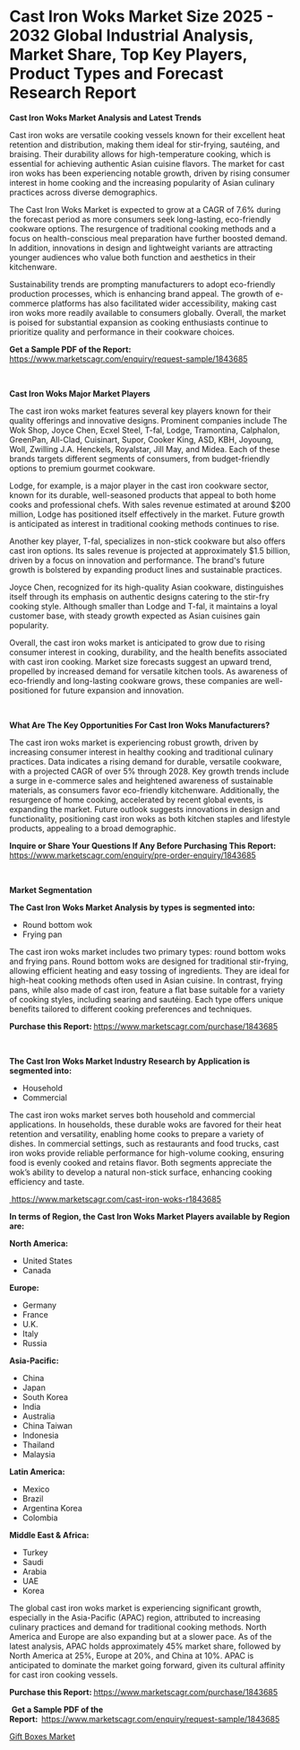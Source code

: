 <p><h1>Cast Iron Woks Market Size 2025 - 2032 Global Industrial Analysis, Market Share, Top Key Players, Product Types and Forecast Research Report</h1></p><p><strong>Cast Iron Woks Market Analysis and Latest Trends</strong></p>
<p><p>Cast iron woks are versatile cooking vessels known for their excellent heat retention and distribution, making them ideal for stir-frying, sautéing, and braising. Their durability allows for high-temperature cooking, which is essential for achieving authentic Asian cuisine flavors. The market for cast iron woks has been experiencing notable growth, driven by rising consumer interest in home cooking and the increasing popularity of Asian culinary practices across diverse demographics.</p><p>The Cast Iron Woks Market is expected to grow at a CAGR of 7.6% during the forecast period as more consumers seek long-lasting, eco-friendly cookware options. The resurgence of traditional cooking methods and a focus on health-conscious meal preparation have further boosted demand. In addition, innovations in design and lightweight variants are attracting younger audiences who value both function and aesthetics in their kitchenware. </p><p>Sustainability trends are prompting manufacturers to adopt eco-friendly production processes, which is enhancing brand appeal. The growth of e-commerce platforms has also facilitated wider accessibility, making cast iron woks more readily available to consumers globally. Overall, the market is poised for substantial expansion as cooking enthusiasts continue to prioritize quality and performance in their cookware choices.</p></p>
<p><strong>Get a Sample PDF of the Report:&nbsp;</strong> <a href="https://www.marketscagr.com/enquiry/request-sample/1843685?utm_campaign=3368&utm_medium=2&utm_source=Github&utm_content=ia&utm_term=05042025&utm_id=cast-iron-woks">https://www.marketscagr.com/enquiry/request-sample/1843685</a></p>
<p>&nbsp;</p>
<p><strong>Cast Iron Woks Major Market Players</strong></p>
<p><p>The cast iron woks market features several key players known for their quality offerings and innovative designs. Prominent companies include The Wok Shop, Joyce Chen, Ecxel Steel, T-fal, Lodge, Tramontina, Calphalon, GreenPan, All-Clad, Cuisinart, Supor, Cooker King, ASD, KBH, Joyoung, Woll, Zwilling J.A. Henckels, Royalstar, Jill May, and Midea. Each of these brands targets different segments of consumers, from budget-friendly options to premium gourmet cookware.</p><p>Lodge, for example, is a major player in the cast iron cookware sector, known for its durable, well-seasoned products that appeal to both home cooks and professional chefs. With sales revenue estimated at around $200 million, Lodge has positioned itself effectively in the market. Future growth is anticipated as interest in traditional cooking methods continues to rise.</p><p>Another key player, T-fal, specializes in non-stick cookware but also offers cast iron options. Its sales revenue is projected at approximately $1.5 billion, driven by a focus on innovation and performance. The brand's future growth is bolstered by expanding product lines and sustainable practices.</p><p>Joyce Chen, recognized for its high-quality Asian cookware, distinguishes itself through its emphasis on authentic designs catering to the stir-fry cooking style. Although smaller than Lodge and T-fal, it maintains a loyal customer base, with steady growth expected as Asian cuisines gain popularity.</p><p>Overall, the cast iron woks market is anticipated to grow due to rising consumer interest in cooking, durability, and the health benefits associated with cast iron cooking. Market size forecasts suggest an upward trend, propelled by increased demand for versatile kitchen tools. As awareness of eco-friendly and long-lasting cookware grows, these companies are well-positioned for future expansion and innovation.</p></p>
<p>&nbsp;</p>
<p><strong>What Are The Key Opportunities For Cast Iron Woks Manufacturers?</strong></p>
<p><p>The cast iron woks market is experiencing robust growth, driven by increasing consumer interest in healthy cooking and traditional culinary practices. Data indicates a rising demand for durable, versatile cookware, with a projected CAGR of over 5% through 2028. Key growth trends include a surge in e-commerce sales and heightened awareness of sustainable materials, as consumers favor eco-friendly kitchenware. Additionally, the resurgence of home cooking, accelerated by recent global events, is expanding the market. Future outlook suggests innovations in design and functionality, positioning cast iron woks as both kitchen staples and lifestyle products, appealing to a broad demographic.</p></p>
<p><strong>Inquire or Share Your Questions If Any Before Purchasing This Report:</strong> <a href="https://www.marketscagr.com/enquiry/pre-order-enquiry/1843685?utm_campaign=3368&utm_medium=2&utm_source=Github&utm_content=ia&utm_term=05042025&utm_id=cast-iron-woks">https://www.marketscagr.com/enquiry/pre-order-enquiry/1843685</a></p>
<p>&nbsp;</p>
<p><strong>Market Segmentation</strong></p>
<p><strong>The Cast Iron Woks Market Analysis by types is segmented into:</strong></p>
<p><ul><li>Round bottom wok</li><li>Frying pan</li></ul></p>
<p><p>The cast iron woks market includes two primary types: round bottom woks and frying pans. Round bottom woks are designed for traditional stir-frying, allowing efficient heating and easy tossing of ingredients. They are ideal for high-heat cooking methods often used in Asian cuisine. In contrast, frying pans, while also made of cast iron, feature a flat base suitable for a variety of cooking styles, including searing and sautéing. Each type offers unique benefits tailored to different cooking preferences and techniques.</p></p>
<p><strong>Purchase this Report:&nbsp;</strong><a href="https://www.marketscagr.com/purchase/1843685?utm_campaign=3368&utm_medium=2&utm_source=Github&utm_content=ia&utm_term=05042025&utm_id=cast-iron-woks">https://www.marketscagr.com/purchase/1843685</a></p>
<p>&nbsp;</p>
<p><strong>The Cast Iron Woks Market Industry Research by Application is segmented into:</strong></p>
<p><ul><li>Household</li><li>Commercial</li></ul></p>
<p><p>The cast iron woks market serves both household and commercial applications. In households, these durable woks are favored for their heat retention and versatility, enabling home cooks to prepare a variety of dishes. In commercial settings, such as restaurants and food trucks, cast iron woks provide reliable performance for high-volume cooking, ensuring food is evenly cooked and retains flavor. Both segments appreciate the wok’s ability to develop a natural non-stick surface, enhancing cooking efficiency and taste.</p></p>
<p><a href="https://www.marketscagr.com/cast-iron-woks-r1843685?utm_campaign=3368&utm_medium=2&utm_source=Github&utm_content=ia&utm_term=05042025&utm_id=cast-iron-woks">&nbsp;https://www.marketscagr.com/cast-iron-woks-r1843685</a></p>
<p><strong>In terms of Region, the Cast Iron Woks Market Players available by Region are:</strong></p>
<p>
    <p> <strong> North America: </strong>
        <ul>
            <li>United States</li>
            <li>Canada</li>
        </ul>
        </p> 
    <p> <strong> Europe: </strong>
        <ul>
            <li>Germany</li>
            <li>France</li>
            <li>U.K.</li>
            <li>Italy</li>
            <li>Russia</li>
        </ul>
        </p> 
    <p> <strong> Asia-Pacific: </strong>
        <ul>
            <li>China</li>
            <li>Japan</li>
            <li>South Korea</li>
            <li>India</li>
            <li>Australia</li>
            <li>China Taiwan</li>
            <li>Indonesia</li>
            <li>Thailand</li>
            <li>Malaysia</li>
        </ul>
        </p> 
    <p> <strong> Latin America: </strong>
        <ul>
            <li>Mexico</li>
            <li>Brazil</li>
            <li>Argentina Korea</li>
            <li>Colombia</li>
        </ul>
        </p> 
    <p> <strong> Middle East & Africa: </strong>
        <ul>
            <li>Turkey</li>
            <li>Saudi</li>
            <li>Arabia</li>
            <li>UAE</li>
            <li>Korea</li>
        </ul>
    </p>
    </p>
<p><p>The global cast iron woks market is experiencing significant growth, especially in the Asia-Pacific (APAC) region, attributed to increasing culinary practices and demand for traditional cooking methods. North America and Europe are also expanding but at a slower pace. As of the latest analysis, APAC holds approximately 45% market share, followed by North America at 25%, Europe at 20%, and China at 10%. APAC is anticipated to dominate the market going forward, given its cultural affinity for cast iron cooking vessels.</p></p>
<p><strong>Purchase this Report: </strong><a href="https://www.marketscagr.com/purchase/1843685?utm_campaign=3368&utm_medium=2&utm_source=Github&utm_content=ia&utm_term=05042025&utm_id=cast-iron-woks">https://www.marketscagr.com/purchase/1843685</a></p>
<p>&nbsp;<strong>Get a Sample PDF of the Report:&nbsp;&nbsp;</strong><a href="https://www.marketscagr.com/enquiry/request-sample/1843685?utm_campaign=3368&utm_medium=2&utm_source=Github&utm_content=ia&utm_term=05042025&utm_id=cast-iron-woks">https://www.marketscagr.com/enquiry/request-sample/1843685</a></p>
<p><strong></strong></p>
<p><p><a href="https://github.com/eymermanda0p/Market-Research-Report-List-1/blob/main/gift-boxes-market.md?utm_campaign=3368&utm_medium=2&utm_source=Github&utm_content=ia&utm_term=05042025&utm_id=cast-iron-woks">Gift Boxes Market</a></p></p>